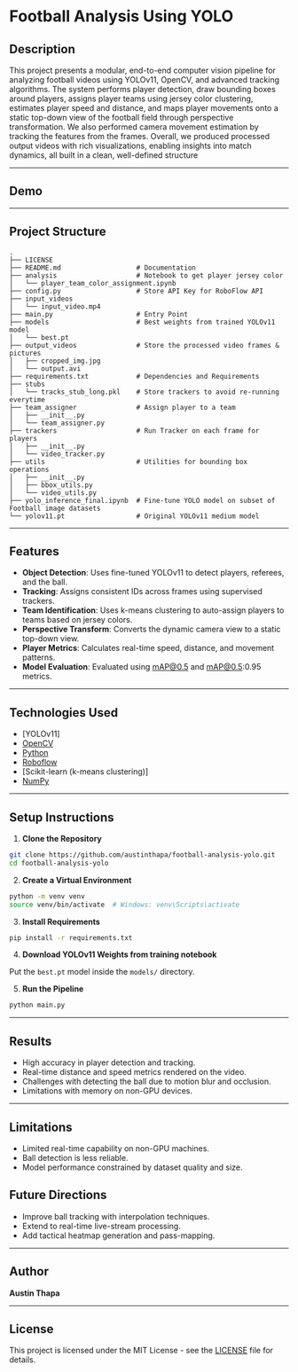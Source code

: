 # Football Analysis Using YOLO

## Description
This project presents a modular, end-to-end computer vision pipeline for analyzing football videos using YOLOv11, OpenCV, and advanced tracking algorithms. The system performs player detection, draw bounding boxes around players, assigns player teams using jersey color clustering, estimates player speed and distance, and maps player movements onto a static top-down view of the football field through perspective transformation. We also performed camera movement estimation by tracking the features from the frames. Overall, we produced processed output videos with rich visualizations, enabling insights into match dynamics, all built in a clean, well-defined structure

---

## Demo


---

## Project Structure
```
.
├── LICENSE
├── README.md                   # Documentation
├── analysis                    # Notebook to get player jersey color
│   └── player_team_color_assignment.ipynb
├── config.py                   # Store API Key for RoboFlow API
├── input_videos
│   └── input_video.mp4         
├── main.py                     # Entry Point
├── models                      # Best weights from trained YOLOv11 model
│   └── best.pt
├── output_videos               # Store the processed video frames & pictures
│   ├── cropped_img.jpg
│   └── output.avi
├── requirements.txt            # Dependencies and Requirements
├── stubs
│   └── tracks_stub_long.pkl    # Store trackers to avoid re-running everytime
├── team_assigner               # Assign player to a team
│   ├── __init__.py
│   └── team_assigner.py
├── trackers                    # Run Tracker on each frame for players
│   ├── __init__.py
│   └── video_tracker.py
├── utils                       # Utilities for bounding box operations
│   ├── __init__.py
│   ├── bbox_utils.py           
│   └── video_utils.py          
├── yolo_inference_final.ipynb  # Fine-tune YOLO model on subset of Football image datasets
└── yolov11.pt                  # Original YOLOv11 medium model
```
---

## Features

-  **Object Detection**: Uses fine-tuned YOLOv11 to detect players, referees, and the ball.
-  **Tracking**: Assigns consistent IDs across frames using supervised trackers.
-  **Team Identification**: Uses k-means clustering to auto-assign players to teams based on jersey colors.
-  **Perspective Transform**: Converts the dynamic camera view to a static top-down view.
-  **Player Metrics**: Calculates real-time speed, distance, and movement patterns.
-  **Model Evaluation**: Evaluated using mAP@0.5 and mAP@0.5:0.95 metrics.

---

## Technologies Used

- [YOLOv11]
- [OpenCV](https://opencv.org/)
- [Python](https://www.python.org/)
- [Roboflow](https://roboflow.com/)
- [Scikit-learn (k-means clustering)]
- [NumPy](https://numpy.org/)

---

## Setup Instructions

1. **Clone the Repository**

```bash
git clone https://github.com/austinthapa/football-analysis-yolo.git
cd football-analysis-yolo
````

2. **Create a Virtual Environment**

```bash
python -m venv venv
source venv/bin/activate  # Windows: venv\Scripts\activate
```

3. **Install Requirements**

```bash
pip install -r requirements.txt
```

4. **Download YOLOv11 Weights from training notebook**

Put the `best.pt` model inside the `models/` directory.

5. **Run the Pipeline**

```bash
python main.py
```

---

## Results

*  High accuracy in player detection and tracking.
*  Real-time distance and speed metrics rendered on the video.
*  Challenges with detecting the ball due to motion blur and occlusion.
*  Limitations with memory on non-GPU devices.

---


## Limitations

*  Limited real-time capability on non-GPU machines.
*  Ball detection is less reliable.
*  Model performance constrained by dataset quality and size.

## Future Directions

* Improve ball tracking with interpolation techniques.
* Extend to real-time live-stream processing.
* Add tactical heatmap generation and pass-mapping.

---

## Author

**Austin Thapa**

---

## License

This project is licensed under the MIT License - see the [LICENSE](LICENSE) file for details.



